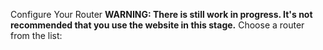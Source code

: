 Configure Your Router
**WARNING: There is still work in progress. It's not recommended that you use the website in this stage.**
Choose a router from the list:
